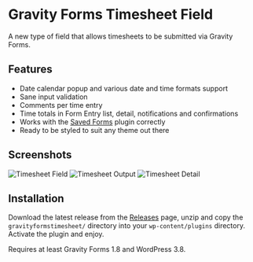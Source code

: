 Gravity Forms Timesheet Field
=============================

A new type of field that allows timesheets to be submitted via Gravity Forms.

Features
--------

- Date calendar popup and various date and time formats support
- Sane input validation
- Comments per time entry
- Time totals in Form Entry list, detail, notifications and confirmations
- Works with the [Saved Forms](https://github.com/soulseekah/Gravity-Forms-Saved-Forms-Addon) plugin correctly
- Ready to be styled to suit any theme out there

Screenshots
-----------

![Timesheet Field](https://github.com/soulseekah/gravityformstimesheet/raw/master/screenshot-01.jpg)
![Timesheet Output](https://github.com/soulseekah/gravityformstimesheet/raw/master/screenshot-02.jpg)
![Timesheet Detail](https://github.com/soulseekah/gravityformstimesheet/raw/master/screenshot-03.jpg)

Installation
------------

Download the latest release from the [Releases](https://github.com/soulseekah/gravityformstimesheet/releases) page, unzip and copy the `gravityformstimesheet/` directory into your `wp-content/plugins` directory. Activate the plugin and enjoy.

Requires at least Gravity Forms 1.8 and WordPress 3.8.
